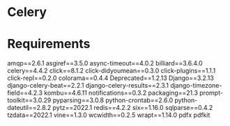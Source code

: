 # Celery
# Requirements
amqp==2.6.1
asgiref==3.5.0
async-timeout==4.0.2
billiard==3.6.4.0
celery==4.4.2
click==8.1.2
click-didyoumean==0.3.0
click-plugins==1.1.1
click-repl==0.2.0
colorama==0.4.4
Deprecated==1.2.13
Django==3.2.13
django-celery-beat==2.2.1
django-celery-results==2.3.1
django-timezone-field==4.2.3
kombu==4.6.11
notifications==0.3.2
packaging==21.3
prompt-toolkit==3.0.29
pyparsing==3.0.8
python-crontab==2.6.0
python-dateutil==2.8.2
pytz==2022.1
redis==4.2.2
six==1.16.0
sqlparse==0.4.2
tzdata==2022.1
vine==1.3.0
wcwidth==0.2.5
wrapt==1.14.0
pdfx
pdfkit
